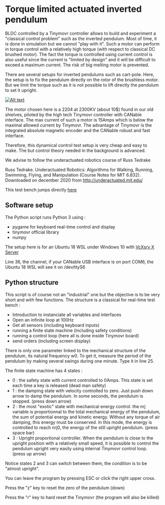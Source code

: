 # Torque limited actuated inverted pendulum
BLDC controlled by a Tinymovr controller allows to build and experiment a "classical control problem" such as the inverted pendulum. Most of time, it is done in simulation but we cannot "play with it". Such a motor can perform in torque control with a relatively high torque (with respect to classical DC brushed motor). The fact the torque is controlled using current control is also useful since the current is "limited by design" and it will be difficult to exceed a maximum current. The risk of big melting motor is prevented.

There are several setups for inverted pendulums such as cart-pole. Here, the setup is to fix the pendulum directly on the rotor of the brushless motor. But we limit the torque such as it is not possible to lift directly the pendulum to set it upright.

[![Alt text](https://img.youtube.com/vi/rv7isctR4a8/0.jpg)](https://www.youtube.com/watch?v=rv7isctR4a8)

The motor chosen here is a 2204 at 2300KV (about 10$) found in our old shielves, piloted by the high tech Tinymovr controller with CANable interface. The max current of such a motor is 15Amps which is below the maximal allowed current by Tinymovr. The advantage of Tinymovr is the integrated absolute magnetic encoder and the CANable robust and fast interface.

Therefore, this dynamical control test setup is very cheap and easy to make. The but control theory needed in the background is advanced.

We advise to follow the underactuated robotics course of Russ Tedrake 

Russ Tedrake. Underactuated Robotics: Algorithms for Walking, Running, Swimming, Flying, and Manipulation (Course Notes for MIT 6.832). Downloaded on december 2020 from http://underactuated.mit.edu/

This test bench jumps directly [here](http://underactuated.mit.edu/pend.html#section3)

## Software setup

The Python script runs Python 3 using :
- pygame for keyboard real-time control and display
- tinymovr official library
- numpy

The setup here is for an Ubuntu 18 WSL under Windows 10 with [VcXsrv X Server](http://vcxsrv.sourceforge.net)

Line 36, the channel, if your CANable USB interface is on port COM6, the Ubuntu 18 WSL will see it on /dev/ttyS6

## Python structure

This script is of course not an "industrial" one but the objective is to be very short and with few functions. The structure is a classical for real-time test bench :

- Introduction to instanciate all variables and interfaces
- Open an infinite loop at 100Hz
- Get all sensors  (including keyboard inputs)
- running a finite state machine (including safety conditions)
- running a control loop (here all is done inside Tinymovr board)
- send orders (including screen display)

There is only one parameter linked to the mechanical structure of the pendulum, its natural frequency w0. To get it, measure the period of the pendulum by making several swings during one minute. Type it in line 25.

The finite state machine has 4 states :
- 0 : the safety state with current controlled to 0Amps. This state is set each time a key is released (dead man safety)
- 1 : the damping state with velocity controlled to zero. Just push down arrow to damp the pendulum. In some seconds, the pendulum is stopped. (press down arrow)
- 2 : the most "exotic" state with mechanical energy control. the nrj variable is proportionnal to the total mechanical energy of the pendulum, the sum of potential energy and kinetic energy. Without any torque of air damping, this energy must be conserved. In this mode, the energy is controlled to reach nrj0, the energy of the still upright pendulum. (press space bar)
- 3 : Upright proportional controller. When the pendulum is close to the upright position with a relatively small speed, it is possible to control the pendulum upright very easily using internal Tinymovr control loop. (press up arrow)

Notice states 2 and 3 can switch between them, the condition is to be "almost upright".

You can leave the program by pressing ESC or click the right upper cross.

Press the "z" key to reset the zero of the pendulum (down)

Press the "r" key to hard reset the Tinymovr (the program will also be killed)

